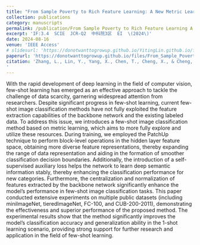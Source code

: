 ```yaml
---
title: "From Sample Poverty to Rich Feature Learning: A New Metric Learning Method for Few-Shot Classification"
collection: publications
category: manuscripts
permalink: /publication/From Sample Poverty to Rich Feature Learning A New Metric Learning Method for Few-Shot Classification
excerpt: 'IF:3.4  SCIE  JCR-Q2  中科院3区  EI  \(2024\)'
date: 2024-08-16
venue: 'IEEE Access'
# slidesurl: 'https://donotwanttogrowup.github.io/YitingLin.github.io/files/slides1.pdf'
paperurl: 'https://donotwanttogrowup.github.io/files/From_Sample_Poverty_to_Rich_Feature_Learning_A_New_Metric_Learning_Method_for_Few-Shot_Classification.pdf'
citation: 'Zhang, L., Lin, Y., Yang, X., Chen, T., Cheng, X., & Cheng, W. (2024). From Sample Poverty to Rich Feature Learning: A New Metric Learning Method for Few-Shot Classification. In IEEE Access (Vol. 12, pp. 124990–125002). Institute of Electrical and Electronics Engineers (IEEE). https://doi.org/10.1109/access.2024.3444483
'
---
```


With the rapid development of deep learning in the field of computer vision, few-shot learning has emerged as an effective approach to tackle the challenge of data scarcity, garnering widespread attention from researchers. Despite significant progress in few-shot learning, current few-shot image classification methods have not fully exploited the feature extraction capabilities of the backbone network and the existing labeled data. To address this issue, we introduces a few-shot image classification method based on metric learning, which aims to more fully explore and utilize these resources. During training, we employed the PatchUp technique to perform block-level operations in the hidden layer feature space, obtaining more diverse feature representations, thereby expanding the range of data representation and aiding in the formation of smoother classification decision boundaries. Additionally, the introduction of a self-supervised auxiliary loss helps the network to learn deep semantic information stably, thereby enhancing the classification performance for new categories. Furthermore, the centralization and normalization of features extracted by the backbone network significantly enhance the model’s performance in few-shot image classification tasks. This paper conducted extensive experiments on multiple public datasets (including miniImageNet, tieredImageNet, FC-100, and CUB-200-2011), demonstrating the effectiveness and superior performance of the proposed method. The experimental results show that the method significantly improves the model’s classification accuracy and generalization ability in the 1-shot learning scenario, providing strong support for further research and application in the field of few-shot learning.